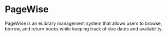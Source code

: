 # PageWise
PageWise is an eLibrary management system that allows users to browse, borrow, and return books while keeping track of due dates and availability. 
